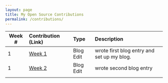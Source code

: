 ```yaml
---
layout: page
title: My Open Source Contributions
permalink: /contributions/
---
```


<!--
Type of the contribution should be "Wikipedia edit", "OpenStreet Map feature", "Project Documentation", "Project Code", "Blog Edit", etc.

The description should include a brief summary of what you did.

Replace the first row below with your contribution.

-->





| Week #       | Contribution (Link)  | Type  | Description |
|---|:---|:---|:---|
|  1   | [Week 1][1]     | Blog Edit     |   wrote first blog entry and set up my blog.    |
|  1   | [Week 2][1]     | Blog Edit     |   wrote second blog entry    |
|     |     |     |      |


[1]: https://hunter-college-ossd-fall-2019.github.io/sjku1-weekly/week01/
[2]: https://hunter-college-ossd-fall-2019.github.io/sjku1-weekly/week02/

